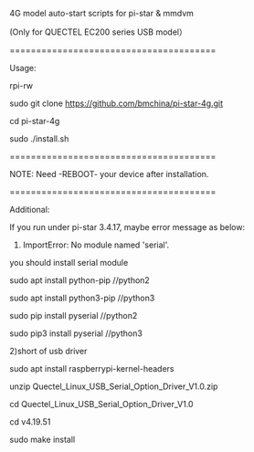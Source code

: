 4G model auto-start scripts for pi-star & mmdvm

(Only for QUECTEL EC200 series USB model）

=======================================

Usage:

rpi-rw

sudo git clone https://github.com/bmchina/pi-star-4g.git

cd pi-star-4g

sudo ./install.sh

=======================================

NOTE: Need -REBOOT- your device after installation.

=======================================



Additional:

If you run under pi-star 3.4.17, maybe error message as below:

1) ImportError: No module named 'serial'.

you should install serial module

sudo apt install python-pip //python2

sudo apt install python3-pip    //python3

sudo pip install pyserial    //python2

sudo pip3 install pyserial   //python3

2)short of  usb driver

sudo apt install raspberrypi-kernel-headers

unzip Quectel_Linux_USB_Serial_Option_Driver_V1.0.zip

cd Quectel_Linux_USB_Serial_Option_Driver_V1.0

cd v4.19.51

sudo make install
